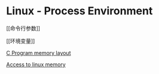 # Linux - Process Environment

[[命令行参数]]

[[环境变量]]

[C Program memory layout](linux-c-program-memory-layout.md)

[Access to linux memory](linux-process-memory-api.md)
